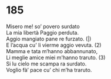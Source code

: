 # 185
  
Misero me! so’ povero surdato  
La mia libertà Paggio perduta.  
Aggio mangiato pane re furzato. (|)  
E l’acqua cu' li vierme aggio vevuta. (2)  
Mamma e tata m‘hanno abbannunato,  
Li meglie amice miei m'hanno traruto. (3)  
Si lu cielo me scampa ra surdato.  
Voglio fà’ pace cu’ chi m’ha traruto.  
  

